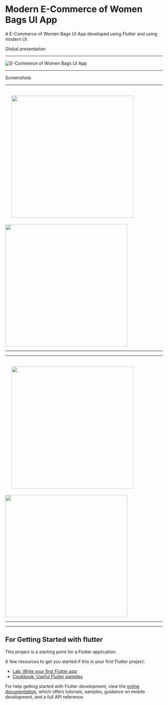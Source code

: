# Modern E-Commerce of Women Bags UI App

A E-Commerce of Women Bags UI App developed using Flutter and using modern UI.

Global presentation

***
![E-Commerce of Women Bags UI App](https://user-images.githubusercontent.com/33179371/202484680-c843dc5d-ebe8-4451-bb69-2afe9ea75a9f.png)
***

Screenshots

***

<p float="center">
  <img src="https://user-images.githubusercontent.com/33179371/202484953-bef1f7ef-4f33-4f3a-833c-e0304ff835e0.jpg" width=390 align="middle" hspace="20" vspace="20"/>
  <img src="https://user-images.githubusercontent.com/33179371/202485136-2030469e-c429-4157-8e0d-d1404efd7e57.jpg" width=390 align="middle" />
</p>

***

***

<p float="center">
  <img src="https://user-images.githubusercontent.com/33179371/202485302-268ec6e3-416e-4f13-9bf7-fcf28ed87271.jpg" width=390 align="middle" hspace="20" vspace="20"/>
  <img src="https://user-images.githubusercontent.com/33179371/202485364-0c27c166-b62f-4401-8367-48ce1edd5b87.jpg" width=390 align="middle" />
</p>

***

---

## For Getting Started with flutter

This project is a starting point for a Flutter application.

A few resources to get you started if this is your first Flutter project:

- [Lab: Write your first Flutter app](https://docs.flutter.dev/get-started/codelab)
- [Cookbook: Useful Flutter samples](https://docs.flutter.dev/cookbook)

For help getting started with Flutter development, view the
[online documentation](https://docs.flutter.dev/), which offers tutorials,
samples, guidance on mobile development, and a full API reference.
